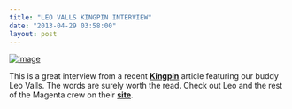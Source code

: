 ```yaml
---
title: "LEO VALLS KINGPIN INTERVIEW"
date: "2013-04-29 03:58:00"
layout: post
---
```


<p><a href="http://kingpin.mpora.com/featured-content/carving-a-niche-leo-valls-effect-from-issue-111.html"><img alt="image" src="http://media.tumblr.com/ac5a969e1e32299874370760f572ea7c/tumblr_inline_mm00b1O1Mn1qz4rgp.jpg"/></a></p>

<p>This is a great interview from a recent <a href="http://kingpin.mpora.com/featured-content/carving-a-niche-leo-valls-effect-from-issue-111.html"><strong>Kingpin</strong></a> article featuring our buddy Leo Valls. The words are surely worth the read. Check out Leo and the rest of the Magenta crew on their <a href="http://www.magentaskateboards.com"><strong>site</strong></a>.</p>
